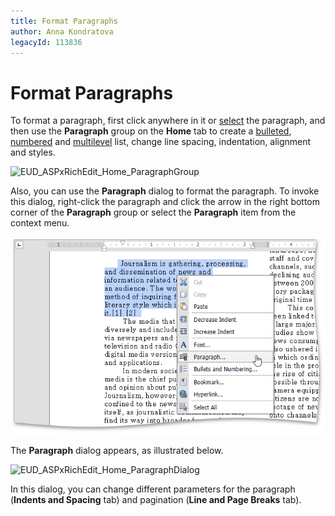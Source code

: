 ```yaml
---
title: Format Paragraphs
author: Anna Kondratova
legacyId: 113836
---
```

# Format Paragraphs
To format a paragraph, first click anywhere in it or [select](../text-editing/select-text.md) the paragraph, and then use the **Paragraph** group on the **Home** tab to create a [bulleted](../lists/bulleted-lists.md), [numbered](../lists/numbered-lists.md) and [multilevel](../lists/multilevel-lists.md) list, change line spacing, indentation, alignment and styles.

![EUD_ASPxRichEdit_Home_ParagraphGroup](../../../images/img117809.png)

Also, you can use the **Paragraph** dialog to format the paragraph. To invoke this dialog, right-click the paragraph and click the arrow in the right bottom corner of the **Paragraph** group or select the **Paragraph** item from the context menu.

![EUD_ASPxRichEdit_Home_ParagraphContextMenu](../../../images/img117810.png)

The **Paragraph** dialog appears, as illustrated below.

![EUD_ASPxRichEdit_Home_ParagraphDialog](../../../images/img117811.png)

In this dialog, you can change different parameters for the paragraph (**Indents and Spacing** tab) and pagination (**Line and Page Breaks** tab).
